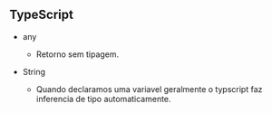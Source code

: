 ## TypeScript

- any

  - Retorno sem tipagem.

- String
  - Quando declaramos uma variavel geralmente o typscript faz inferencia de tipo automaticamente.
